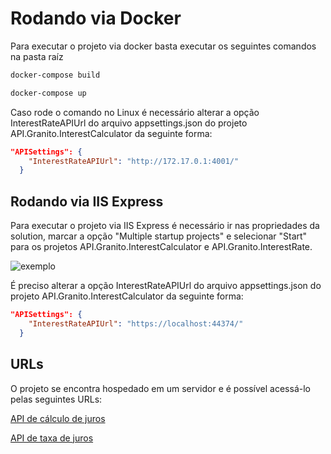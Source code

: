 # Rodando via Docker

Para executar o projeto via docker basta executar os seguintes comandos na pasta raíz

```bash
docker-compose build

docker-compose up
```

Caso rode o comando no Linux é necessário alterar a opção InterestRateAPIUrl do arquivo appsettings.json do projeto API.Granito.InterestCalculator da seguinte forma:

```json
"APISettings": {
    "InterestRateAPIUrl": "http://172.17.0.1:4001/"
  }
```

## Rodando via IIS Express

Para executar o projeto via IIS Express é necessário ir nas propriedades da solution, marcar a opção "Multiple startup projects" e selecionar "Start" para os projetos API.Granito.InterestCalculator e API.Granito.InterestRate.

![exemplo](https://i.imgur.com/deE0Flb.png)

É preciso alterar a opção InterestRateAPIUrl do arquivo appsettings.json do projeto API.Granito.InterestCalculator da seguinte forma:

```json
"APISettings": {
    "InterestRateAPIUrl": "https://localhost:44374/"
  }
```

## URLs

O projeto se encontra hospedado em um servidor e é possível acessá-lo pelas seguintes URLs:

[API de cálculo de juros](http://144.22.128.149:5001/swagger/index.html)

[API de taxa de juros](http://144.22.128.149:4001/swagger/index.html)
